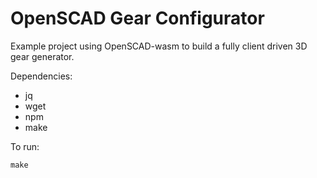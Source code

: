 # OpenSCAD Gear Configurator
Example project using OpenSCAD-wasm to build a fully client driven 3D gear generator.

Dependencies:
- jq
- wget
- npm
- make

To run:
```
make
```
